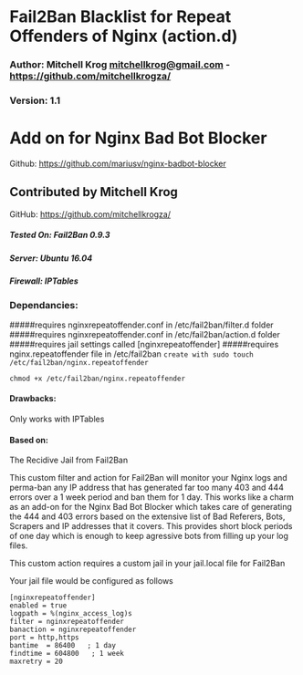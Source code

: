 # Fail2Ban Blacklist for Repeat Offenders of Nginx (action.d)

### Author: Mitchell Krog <mitchellkrog@gmail.com> - https://github.com/mitchellkrogza/
### Version: 1.1

# Add on for Nginx Bad Bot Blocker
Github: https://github.com/mariusv/nginx-badbot-blocker
## Contributed by Mitchell Krog
GitHub: https://github.com/mitchellkrogza/

##### Tested On: Fail2Ban 0.9.3
##### Server: Ubuntu 16.04
##### Firewall: IPTables

### Dependancies: 
#####requires nginxrepeatoffender.conf in /etc/fail2ban/filter.d folder
#####requires nginxrepeatoffender.conf in /etc/fail2ban/action.d folder
#####requires jail settings called [nginxrepeatoffender]
#####requires nginx.repeatoffender file in /etc/fail2ban
`create with sudo touch /etc/fail2ban/nginx.repeatoffender`

`chmod +x /etc/fail2ban/nginx.repeatoffender`

#### Drawbacks: 
Only works with IPTables


#### Based on: 
The Recidive Jail from Fail2Ban

This custom filter and action for Fail2Ban will monitor your Nginx logs and perma-ban
any IP address that has generated far too many 403 and 444 errors over a 1 week period
and ban them for 1 day. This works like a charm as an add-on for the Nginx Bad
Bot Blocker which takes care of generating the 444 and 403 errors based on the extensive
list of Bad Referers, Bots, Scrapers and IP addresses that it covers. This provides short
block periods of one day which is enough to keep agressive bots from filling up your log files.

This custom action requires a custom jail in your jail.local file for Fail2Ban

Your jail file would be configured as follows

```
[nginxrepeatoffender]
enabled = true
logpath = %(nginx_access_log)s
filter = nginxrepeatoffender
banaction = nginxrepeatoffender
port = http,https
bantime  = 86400   ; 1 day
findtime = 604800   ; 1 week
maxretry = 20
```

